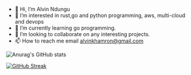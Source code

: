 - 👋 Hi, I’m Alvin Ndungu
- 👀 I’m interested in rust,go and python programming, aws, multi-cloud and devops 
- 🌱 I’m currently learning go programming.
- 💞️ I’m looking to collaborate on any interesting projects.
- 📫 How to reach me email alvinkhamron@gmail.com

<!---
alvo254/alvo254 is a ✨ special ✨ repository because its `README.md` (this file) appears on your GitHub profile.
You can click the Preview link to take a look at your changes.
--->
![Anurag's GitHub stats](https://github-readme-stats.vercel.app/api?username=alvo254&show_icons=true&theme=codeSTACKr&include_all_commits=true)

[![GitHub Streak](https://github-readme-streak-stats.herokuapp.com/?user=alvo254&theme=dark)](https://git.io/streak-stats)



